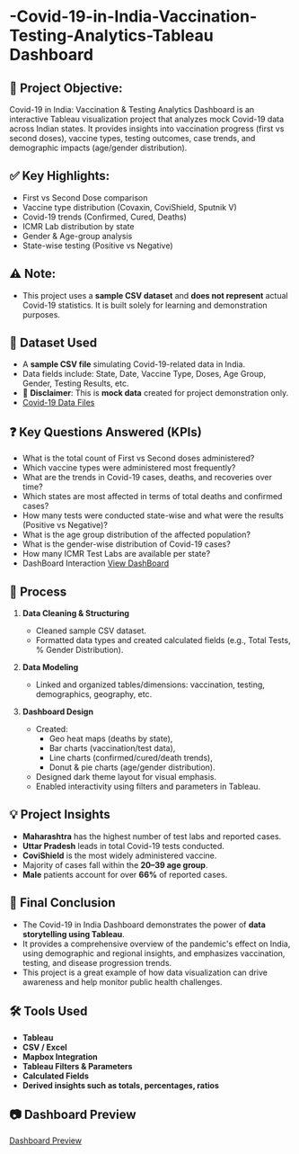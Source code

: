 # -Covid-19-in-India-Vaccination-Testing-Analytics-Tableau Dashboard

## 📌 Project Objective:
Covid-19 in India: Vaccination &amp; Testing Analytics Dashboard is an interactive Tableau visualization project that analyzes mock Covid-19 data across Indian states. It provides insights into vaccination progress (first vs second doses), vaccine types, testing outcomes, case trends, and demographic impacts (age/gender distribution).

## ✅ Key Highlights:
- First vs Second Dose comparison
- Vaccine type distribution (Covaxin, CoviShield, Sputnik V)
- Covid-19 trends (Confirmed, Cured, Deaths)
- ICMR Lab distribution by state
- Gender & Age-group analysis
- State-wise testing (Positive vs Negative)
  
## ⚠️ **Note**:
- This project uses a **sample CSV dataset** and **does not represent** actual Covid-19 statistics. It is built solely for learning and demonstration purposes.

## 📁 Dataset Used

- A **sample CSV file** simulating Covid-19-related data in India.
- Data fields include: State, Date, Vaccine Type, Doses, Age Group, Gender, Testing Results, etc.
-  📝 **Disclaimer**: This is **mock data** created for project demonstration only.
-  <a href="https://github.com/ParagSakat-eng/-Covid-19-in-India-Vaccination-Testing-Analytics-Dashboard/tree/main/Data%20Files%20CSV"> Covid-19 Data Files </a>

## ❓ Key Questions Answered (KPIs)

-  What is the total count of First vs Second doses administered?
-  Which vaccine types were administered most frequently?
-  What are the trends in Covid-19 cases, deaths, and recoveries over time?
-  Which states are most affected in terms of total deaths and confirmed cases?
-  How many tests were conducted state-wise and what were the results (Positive vs Negative)?
-  What is the age group distribution of the affected population?
-  What is the gender-wise distribution of Covid-19 cases?
-  How many ICMR Test Labs are available per state?
-  DashBoard Interaction <a href="https://github.com/ParagSakat-eng/-Covid-19-in-India-Vaccination-Testing-Analytics-Dashboard/blob/main/Covid_19_india_DashBoard%20SS.PNG"> View DashBoard </a>

## 🔄 Process

1. **Data Cleaning & Structuring**
   - Cleaned sample CSV dataset.
   - Formatted data types and created calculated fields (e.g., Total Tests, % Gender Distribution).
  
2. **Data Modeling**
   - Linked and organized tables/dimensions: vaccination, testing, demographics, geography, etc.

3. **Dashboard Design**
   - Created:
     - Geo heat maps (deaths by state),
     - Bar charts (vaccination/test data),
     - Line charts (confirmed/cured/death trends),
     - Donut & pie charts (age/gender distribution).
   - Designed dark theme layout for visual emphasis.
   - Enabled interactivity using filters and parameters in Tableau.


## 💡 Project Insights

- **Maharashtra** has the highest number of test labs and reported cases.
- **Uttar Pradesh** leads in total Covid-19 tests conducted.
- **CoviShield** is the most widely administered vaccine.
- Majority of cases fall within the **20–39 age group**.
- **Male** patients account for over **66%** of reported cases.


## 🧾 Final Conclusion

- The Covid-19 in India Dashboard demonstrates the power of **data storytelling using Tableau**.  
- It provides a comprehensive overview of the pandemic's effect on India, using demographic and regional insights, and emphasizes vaccination, testing, and disease progression trends.
- This project is a great example of how data visualization can drive awareness and help monitor public health challenges.

## 🛠️ Tools Used
- **Tableau**          
- **CSV / Excel**     
- **Mapbox Integration** 
- **Tableau Filters & Parameters**
- **Calculated Fields**
- **Derived insights such as totals, percentages, ratios**
 
## 📷 Dashboard Preview

<a href="https://github.com/ParagSakat-eng/-Covid-19-in-India-Vaccination-Testing-Analytics-Dashboard/blob/main/Covid_19_india_DashBoard%20SS.PNG"> Dashboard Preview </a>

